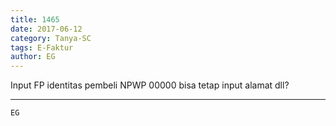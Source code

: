 ```yaml
---
title: 1465
date: 2017-06-12
category: Tanya-SC
tags: E-Faktur
author: EG
---
```


Input FP identitas pembeli NPWP 00000 bisa tetap input alamat dll?

---



`EG`
